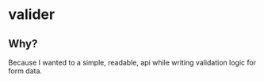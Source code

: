 # valider

## Why?

Because I wanted to a simple, readable, api while writing validation logic for form data.
